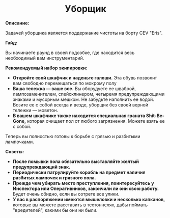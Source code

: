 <h1 align="center">Уборщик</h1>
<p><strong>Описание:</strong></p>
<p>
Задачей уборщика является поддержание чистоты на борту CEV "Eris".
</p>
<p><strong>Гайд:</strong></p>
<p>
Вы начинаете раунд в своей подсобке, где находится весь необходимый вам инструментарий.
<p><strong>Рекомендуемый набор экипировки:</strong>
<ul>
<li><strong>Откройте свой шкафчик и наденьте галоши.</strong> Эта обувь позволит вам свободно перемещаться по мокрому полу</li>
<li><strong>Ваша тележка — ваше все.</strong> Вы оборудуете ее шваброй, лампозаменителем, спейсклинером, четыремя предупреждающими знаками и мусорным мешком. Не забудьте наполнить ее водой. Возите ее с собой всегда и везде, уборщик без своей верной тележки — моветон.</li>
<li><strong>В вашем шкафчике также находится специальная граната Shit-Be-Gone,</strong> которая очищает пол от любого загрязнения. Можете взять ее с собой.</li>
</ul>
<p>
Теперь вы полностью готовы к борьбе с грязью и разбитыми лампочками. 
</p>
<strong>Советы:</strong>
<ul>
<li><strong>После помывки пола обязательно выставляйте желтый предупреждающий знак.</strong></li>
<li><strong>Периодически патрулируйте корабль на предмет наличия разбитых лампочек и грязного пола.</strong> </li>
<li><strong>Прежде чем убирать место преступления, поинтересуйтесь у Инспектора или Оперативников, закончили ли они свою работу.</strong> Будет очень обидно, если вы сотрете все улики.</li>
<li><strong>У вас в распоряжении имеются мышеловки и несколько капканов,</strong> которые вы можете расставить в техтоннелях, дабы поймать "вредителей", какими бы они ни были. </li>
</ul>
</p>
